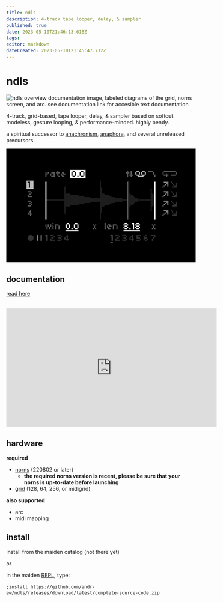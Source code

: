 ```yaml
---
title: ndls
description: 4-track tape looper, delay, & sampler
published: true
date: 2023-05-10T21:46:13.618Z
tags: 
editor: markdown
dateCreated: 2023-05-10T21:45:47.712Z
---
```


# ndls

![ndls overview documentation image, labeled diagrams of the grid, norns screen, and arc. see documentation link for accesible text documentation](https://github.com/andr-ew/ndls/raw/main/lib/doc/ndls_overview.png)

4-track, grid-based, tape looper, delay, & sampler based on softcut. modeless, gesture looping, & performance-minded. highly bendy.

a spiritual successor to [anachronism](https://github.com/andr-ew/prosody#anachronsim), [anaphora](https://github.com/andr-ew/prosody#anaphora), and several unreleased precursors.

![ndls.png](/community/andrew/ndls.png)

## documentation

[read here](https://github.com/andr-ew/ndls)

<br>
<iframe width="560" height="315" src="https://www.youtube.com/embed/b2FTHczpshk" title="YouTube video player" frameborder="0" allow="accelerometer; autoplay; clipboard-write; encrypted-media; gyroscope; picture-in-picture; web-share" allowfullscreen></iframe>
<br>


## hardware

**required**

- [norns](https://github.com/p3r7/awesome-monome-norns) (220802 or later)
  - **the required norns version is recent, please be sure that your norns is up-to-date before launching**
- [grid](https://monome.org/docs/grid/) (128, 64, 256, or midigrid)

**also supported**

- arc
- midi mapping

## install

install from the maiden catalog (not there yet)

or

in the maiden [REPL](https://monome.org/docs/norns/image/wifi_maiden-images/install-repl.png), type:

```
;install https://github.com/andr-ew/ndls/releases/download/latest/complete-source-code.zip
```

